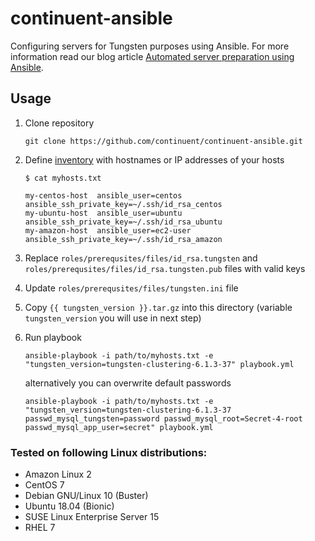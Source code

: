 # continuent-ansible

Configuring servers for Tungsten purposes using Ansible. For more information read our blog article [Automated server preparation using Ansible](https://www.continuent.com/blog/automated-mysql-server-preparation-using-ansible/).

## Usage

1. Clone repository
    ```
    git clone https://github.com/continuent/continuent-ansible.git
    ```

2. Define [inventory](https://docs.ansible.com/ansible/latest/user_guide/intro_inventory.html) with hostnames or IP addresses of your hosts
    ```
    $ cat myhosts.txt

    my-centos-host  ansible_user=centos     ansible_ssh_private_key=~/.ssh/id_rsa_centos
    my-ubuntu-host  ansible_user=ubuntu     ansible_ssh_private_key=~/.ssh/id_rsa_ubuntu
    my-amazon-host  ansible_user=ec2-user   ansible_ssh_private_key=~/.ssh/id_rsa_amazon
    ```

3. Replace `roles/prerequsites/files/id_rsa.tungsten` and `roles/prerequsites/files/id_rsa.tungsten.pub` files with valid keys

4. Update `roles/prerequsites/files/tungsten.ini` file

5. Copy `{{ tungsten_version }}.tar.gz` into this directory (variable `tungsten_version` you will use in next step)

6. Run playbook
    ```
    ansible-playbook -i path/to/myhosts.txt -e "tungsten_version=tungsten-clustering-6.1.3-37" playbook.yml
    ```

    alternatively you can overwrite default passwords
    ```
    ansible-playbook -i path/to/myhosts.txt -e "tungsten_version=tungsten-clustering-6.1.3-37 passwd_mysql_tungsten=password passwd_mysql_root=Secret-4-root passwd_mysql_app_user=secret" playbook.yml
    ```

### Tested on following Linux distributions:
- Amazon Linux 2
- CentOS 7
- Debian GNU/Linux 10 (Buster)
- Ubuntu 18.04 (Bionic)
- SUSE Linux Enterprise Server 15
- RHEL 7
